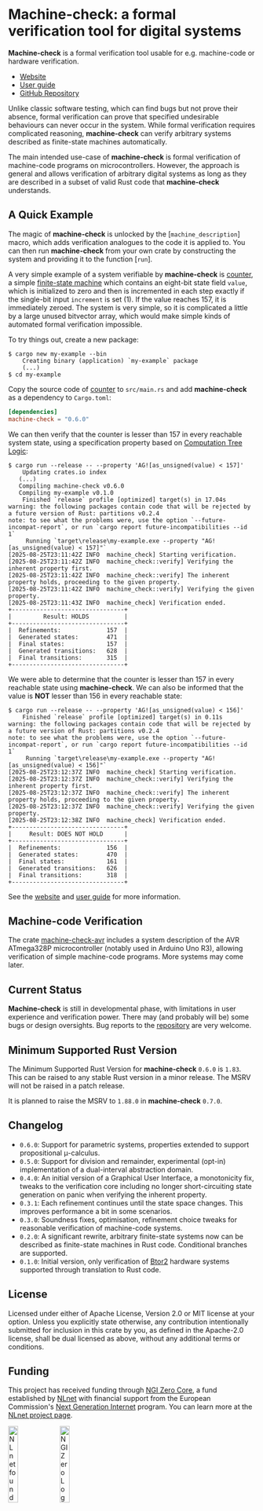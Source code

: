 # **Machine-check**: a formal verification tool for digital systems

**Machine-check** is a formal verification tool usable for e.g. machine-code 
or hardware verification.
- [Website](https://machine-check.org)
- [User guide](https://book.machine-check.org)
- [GitHub Repository](https://github.com/onderjan/machine-check)

Unlike classic software testing, which can find bugs but not prove their absence,
formal verification can prove that specified undesirable behaviours can never occur
in the system. While formal verification requires complicated reasoning, **machine-check**
can verify arbitrary systems described as finite-state machines automatically.

The main intended use-case of **machine-check** is formal verification of machine-code programs 
on microcontrollers. However, the approach is general and allows verification 
of arbitrary digital systems as long as they are described in a subset of valid Rust code 
that **machine-check** understands.

## A Quick Example

The magic of **machine-check** is unlocked by the [`machine_description`] macro, which adds verification 
analogues to the code it is applied to. You can then run **machine-check** from your own crate by 
constructing the system and providing it to the function [`run`].

A very simple example of a system verifiable by **machine-check** is 
[counter](https://docs.rs/crate/machine-check/0.6.0/source/examples/counter.rs), 
a simple [finite-state machine](https://en.wikipedia.org/wiki/Finite-state_machine) which contains 
an eight-bit state field `value`, which is initialized to zero and then is incremented in each step exactly
if the single-bit input `increment` is set (1). If the value reaches 157, it is immediately zeroed. 
The system is very simple, so it is complicated a little by a large unused bitvector array,
which would make simple kinds of automated formal verification impossible.

To try things out, create a new package:

```console
$ cargo new my-example --bin
    Creating binary (application) `my-example` package
    (...)
$ cd my-example
```
Copy the source code of [counter](https://docs.rs/crate/machine-check/0.6.0/source/examples/counter.rs) 
to `src/main.rs` and add **machine-check** as a dependency to `Cargo.toml`:

```toml
[dependencies]
machine-check = "0.6.0"
```

We can then verify that the counter is lesser than 157 in every reachable system state, 
using a specification property based on 
[Computation Tree Logic](https://en.wikipedia.org/wiki/Computation_tree_logic):
```console
$ cargo run --release -- --property 'AG![as_unsigned(value) < 157]'
    Updating crates.io index
   (...)
   Compiling machine-check v0.6.0
   Compiling my-example v0.1.0
    Finished `release` profile [optimized] target(s) in 17.04s
warning: the following packages contain code that will be rejected by a future version of Rust: partitions v0.2.4
note: to see what the problems were, use the option `--future-incompat-report`, or run `cargo report future-incompatibilities --id 1`
     Running `target\release\my-example.exe --property "AG![as_unsigned(value) < 157]"`
[2025-08-25T23:11:42Z INFO  machine_check] Starting verification.
[2025-08-25T23:11:42Z INFO  machine_check::verify] Verifying the inherent property first.
[2025-08-25T23:11:42Z INFO  machine_check::verify] The inherent property holds, proceeding to the given property.
[2025-08-25T23:11:42Z INFO  machine_check::verify] Verifying the given property.
[2025-08-25T23:11:43Z INFO  machine_check] Verification ended.
+--------------------------------+
|         Result: HOLDS          |
+--------------------------------+
|  Refinements:             157  |
|  Generated states:        471  |
|  Final states:            157  |
|  Generated transitions:   628  |
|  Final transitions:       315  |
+--------------------------------+
```
We were able to determine that the counter is lesser than 157 in every reachable state using **machine-check**.
We can also be informed that the value is **NOT** lesser than 156 in every reachable state:

```console
$ cargo run --release -- --property 'AG![as_unsigned(value) < 156]'
    Finished `release` profile [optimized] target(s) in 0.11s
warning: the following packages contain code that will be rejected by a future version of Rust: partitions v0.2.4
note: to see what the problems were, use the option `--future-incompat-report`, or run `cargo report future-incompatibilities --id 1`
     Running `target\release\my-example.exe --property "AG![as_unsigned(value) < 156]"`
[2025-08-25T23:12:37Z INFO  machine_check] Starting verification.
[2025-08-25T23:12:37Z INFO  machine_check::verify] Verifying the inherent property first.
[2025-08-25T23:12:37Z INFO  machine_check::verify] The inherent property holds, proceeding to the given property.
[2025-08-25T23:12:37Z INFO  machine_check::verify] Verifying the given property.
[2025-08-25T23:12:38Z INFO  machine_check] Verification ended.
+--------------------------------+
|     Result: DOES NOT HOLD      |
+--------------------------------+
|  Refinements:             156  |
|  Generated states:        470  |
|  Final states:            161  |
|  Generated transitions:   626  |
|  Final transitions:       318  |
+--------------------------------+
```

See the [website](https://machine-check.org) and [user guide](https://book.machine-check.org)
for more information.

## Machine-code Verification

The crate [machine-check-avr](https://docs.rs/machine-check-avr) includes a system description
of the AVR ATmega328P microcontroller (notably used in Arduino Uno R3), allowing verification
of simple machine-code programs. More systems may come later.

## Current Status

**Machine-check** is still in developmental phase, with limitations in user experience 
and verification power. There may (and probably will be) some bugs or design oversights.
Bug reports to the [repository](https://github.com/onderjan/machine-check) are very welcome.

## Minimum Supported Rust Version
The Minimum Supported Rust Version for **machine-check** `0.6.0` is `1.83`.
This can be raised to any stable Rust version in a minor release.
The MSRV will not be raised in a patch release.

It is planned to raise the MSRV to `1.88.0` in **machine-check** `0.7.0`.

## Changelog
 - `0.6.0`: Support for parametric systems, properties extended to support 
  propositional μ-calculus.
 - `0.5.0`: Support for division and remainder, experimental (opt-in) implementation
  of a dual-interval abstraction domain.
 - `0.4.0`: An initial version of a Graphical User Interface, a monotonicity fix,
   tweaks to the verification core including no longer short-circuiting
   state generation on panic when verifying the inherent property.
 - `0.3.1`: Each refinement continues until the state space changes. This improves 
   performance a bit in some scenarios.
 - `0.3.0`: Soundness fixes, optimisation, refinement choice tweaks for reasonable
   verification of machine-code systems.
 - `0.2.0`: A significant rewrite, arbitrary finite-state systems now can be described 
   as finite-state machines in Rust code. Conditional branches are supported.
 - `0.1.0`: Initial version, only verification of 
   [Btor2](https://link.springer.com/chapter/10.1007/978-3-319-96145-3_32) hardware 
   systems supported through translation to Rust code.

## License

Licensed under either of Apache License, Version 2.0 or MIT license at your option.
Unless you explicitly state otherwise, any contribution intentionally submitted 
for inclusion in this crate by you, as defined in the Apache-2.0 license, shall be 
dual licensed as above, without any additional terms or conditions.

## Funding

This project has received funding through [NGI Zero Core](https://nlnet.nl/core), a fund established by [NLnet](https://nlnet.nl) with financial support from the European Commission's [Next Generation Internet](https://ngi.eu) program. You can learn more at the [NLnet project page](https://nlnet.nl/project/machine-check).

[<img src="https://nlnet.nl/logo/banner.png" alt="NLnet foundation logo" width="20%" />](https://nlnet.nl)
[<img src="https://nlnet.nl/image/logos/NGI0_tag.svg" alt="NGI Zero Logo" width="20%" />](https://nlnet.nl/core)

